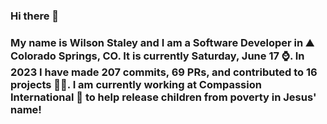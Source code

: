 ### Hi there 👋

### My name is Wilson Staley and I am a Software Developer in ⛰ Colorado Springs, CO.  It is currently Saturday, June 17 ⌚. In 2023 I have made 207 commits, 69 PRs, and contributed to 16 projects 👨‍💻. I am currently working at Compassion International 🏢 to help release children from poverty in Jesus' name!